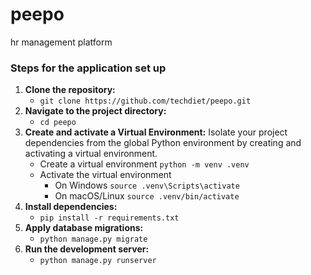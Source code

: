 # peepo
hr management platform

### Steps for the application set up
1. **Clone the repository:**
    - `git clone https://github.com/techdiet/peepo.git`
2. **Navigate to the project directory:**
    - `cd peepo`
3. **Create and activate a Virtual Environment:** Isolate your project dependencies from the global Python environment by creating and activating a virtual environment.
    - Create a virtual environment `python -m venv .venv`
    - Activate the virtual environment
        - On Windows `source .venv\Scripts\activate`
        - On macOS/Linux `source .venv/bin/activate`
4. **Install dependencies:**
    - `pip install -r requirements.txt`
5. **Apply database migrations:**
    - `python manage.py migrate`
6. **Run the development server:**
    - `python manage.py runserver`
